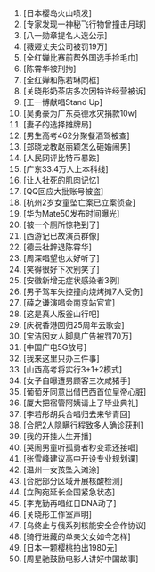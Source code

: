 
1. [日本樱岛火山喷发]
1. [专家发现一神秘飞行物曾撞击月球]
1. [八一勋章提名人选公示]
1. [薇娅丈夫公司被罚19万]
1. [全红婵比赛前帮外国选手捡毛巾]
1. [陈霄华被刑拘]
1. [全红婵和陈若琳同框]
1. [关晓彤奶茶店多次因特许经营被诉]
1. [王一博献唱Stand Up]
1. [吴勇豪为广东英德水灾捐款10w]
1. [妻子的选择摊牌局]
1. [男生高考462分聚餐酒驾被查]
1. [郑晓龙教赵丽颖怎么砸婚闹男]
1. [人民网评比特币暴跌]
1. [广东33.4万人上本科线]
1. [让人社死的肌肉记忆]
1. [QQ回应大批账号被盗]
1. [杭州2岁女童坠亡案已立案侦查]
1. [华为Mate50发布时间曝光]
1. [被一个厕所惊艳到了]
1. [西游记已故演员群像]
1. [德云社辞退陈霄华]
1. [周深唱望也太好听了]
1. [笑得很好下次别笑了]
1. [安徽新增无症状感染者3例]
1. [男子驾车失控撞向烧烤摊7人受伤]
1. [薛之谦演唱会南京站官宣]
1. [这是真人版釜山行吧]
1. [庆祝香港回归25周年云歌会]
1. [宝洁因女人脚臭广告被罚70万]
1. [中国广电5G放号]
1. [我来这里只办三件事]
1. [山西高考将实行3+1+2模式]
1. [女子自曝遭男顾客三次咸猪手]
1. [葡萄牙同意出借巴西首位皇帝心脏]
1. [厦大把宿管阿姨请上了毕业典礼]
1. [李若彤胡兵合唱归去来爷青回]
1. [合肥2人隐瞒行程致多人确诊获刑]
1. [我的开挂人生开播]
1. [哭闹男童听孤勇者秒变乖还接唱]
1. [张雪峰建议高中开设专业规划课]
1. [温州一女孩坠入滩涂]
1. [合肥部分区域开展核酸检测]
1. [立陶宛延长全国紧急状态]
1. [李克勤再唱红日DNA动了]
1. [关晓彤工作室声明]
1. [乌终止与俄系列核能安全合作协议]
1. [骑行进藏的单亲父女如今怎样]
1. [日本一颗樱桃拍出1980元]
1. [周星驰鼓励电影人讲好中国故事]